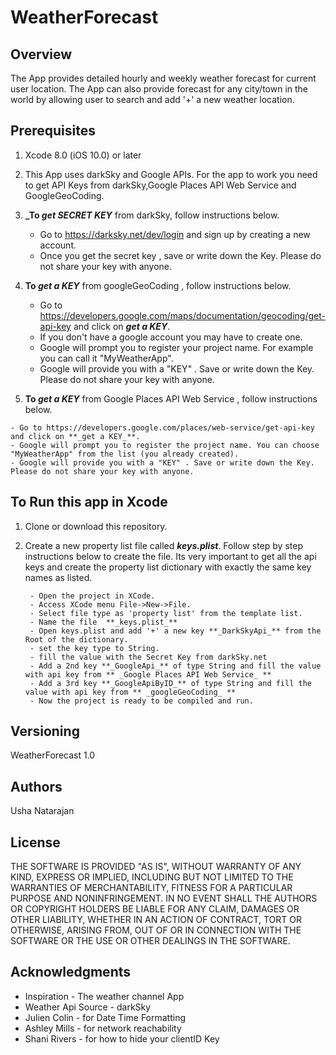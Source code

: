 # WeatherForecast

## Overview

The App provides  detailed hourly and weekly weather forecast for current user location. The App can also provide forecast for any city/town in the world by allowing user to search and add '+' a new weather location.

## Prerequisites

1. Xcode 8.0 (iOS 10.0) or later
2. This App  uses darkSky and Google APIs. For the app to work you need to get API Keys from darkSky,Google Places API Web Service and GoogleGeoCoding.

3. **_To _get SECRET KEY_** from darkSky, follow  instructions below.

    - Go to https://darksky.net/dev/login and sign up by creating a new account.
    - Once you get the secret key , save or write down the Key. Please do not share your key with anyone.
    
4. **To _get a KEY_** from googleGeoCoding , follow  instructions below.

    - Go to https://developers.google.com/maps/documentation/geocoding/get-api-key and click on **_get a KEY_**.
    - If you don't have a google account you may have to create one.
    - Google will prompt you to register your project name. For example you can call it "MyWeatherApp".
    - Google will provide you with a "KEY" . Save or write down the Key. Please do not share your key with anyone.
    
5.   **To _get a KEY_** from Google Places API Web Service , follow  instructions below.
   
    - Go to https://developers.google.com/places/web-service/get-api-key and click on **_get a KEY_**.
    - Google will prompt you to register the project name. You can choose "MyWeatherApp" from the list (you already created).
    - Google will provide you with a "KEY" . Save or write down the Key. Please do not share your key with anyone.   
    
    
## To Run this app in Xcode    

1. Clone or download this repository.
2. Create a new property list file called **_keys.plist_**. Follow step by step instructions below to create the file. Its very important to get all the api keys and create the property list dictionary with exactly the same key names as listed.

        - Open the project in XCode. 
        - Access XCode menu File->New->File.
        - Select file type as 'property list' from the template list.
        - Name the file  **_keys.plist_** 
        - Open keys.plist and add '+' a new key **_DarkSkyApi_** from the Root of the dictionary.
        - set the key type to String.
        - fill the value with the Secret Key from darkSky.net
        - Add a 2nd key **_GoogleApi_** of type String and fill the value with api key from ** _Google Places API Web Service_ **
        - Add a 3rd key **_GoogleApiByID_** of type String and fill the value with api key from ** _googleGeoCoding_ **
        - Now the project is ready to be compiled and run.
    

## Versioning

WeatherForecast 1.0

## Authors

Usha Natarajan

## License

THE SOFTWARE IS PROVIDED "AS IS", WITHOUT WARRANTY OF ANY KIND, EXPRESS OR
IMPLIED, INCLUDING BUT NOT LIMITED TO THE WARRANTIES OF MERCHANTABILITY,
FITNESS FOR A PARTICULAR PURPOSE AND NONINFRINGEMENT. IN NO EVENT SHALL THE
AUTHORS OR COPYRIGHT HOLDERS BE LIABLE FOR ANY CLAIM, DAMAGES OR OTHER
LIABILITY, WHETHER IN AN ACTION OF CONTRACT, TORT OR OTHERWISE, ARISING FROM,
OUT OF OR IN CONNECTION WITH THE SOFTWARE OR THE USE OR OTHER DEALINGS IN THE
SOFTWARE.

## Acknowledgments

* Inspiration  - The weather channel App
* Weather Api Source - darkSky
* Julien Colin - for Date Time Formatting
* Ashley Mills - for network reachability
* Shani Rivers - for how to hide your clientID Key

